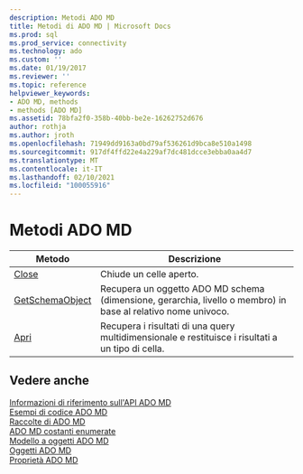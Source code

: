 ```yaml
---
description: Metodi ADO MD
title: Metodi di ADO MD | Microsoft Docs
ms.prod: sql
ms.prod_service: connectivity
ms.technology: ado
ms.custom: ''
ms.date: 01/19/2017
ms.reviewer: ''
ms.topic: reference
helpviewer_keywords:
- ADO MD, methods
- methods [ADO MD]
ms.assetid: 78bfa2f0-358b-40bb-be2e-16262752d676
author: rothja
ms.author: jroth
ms.openlocfilehash: 71949dd9163a0bd79af536261d9bca8e510a1498
ms.sourcegitcommit: 917df4ffd22e4a229af7dc481dcce3ebba0aa4d7
ms.translationtype: MT
ms.contentlocale: it-IT
ms.lasthandoff: 02/10/2021
ms.locfileid: "100055916"
---
```

# <a name="ado-md-methods"></a>Metodi ADO MD

|Metodo|Descrizione|  
|-|-|  
|[Close](./close-method-ado-md.md)|Chiude un celle aperto.|  
|[GetSchemaObject](./getschemaobject-method-ado-md.md)|Recupera un oggetto ADO MD schema (dimensione, gerarchia, livello o membro) in base al relativo nome univoco.|  
|[Apri](./open-method-ado-md.md)|Recupera i risultati di una query multidimensionale e restituisce i risultati a un tipo di cella.|  
  
## <a name="see-also"></a>Vedere anche  
 [Informazioni di riferimento sull'API ADO MD](./ado-md-object-model.md)   
 [Esempi di codice ADO MD](./ado-md-code-examples.md)   
 [Raccolte di ADO MD](./ado-md-collections.md)   
 [ADO MD costanti enumerate](./ado-md-enumerated-constants.md)   
 [Modello a oggetti ADO MD](./ado-md-object-model.md)   
 [Oggetti ADO MD](./ado-md-objects.md)   
 [Proprietà ADO MD](./ado-md-properties.md)
